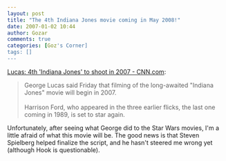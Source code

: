 ```yaml
---
layout: post
title: "The 4th Indiana Jones movie coming in May 2008!"
date: 2007-01-02 10:44
author: Gozar
comments: true
categories: [Goz's Corner]
tags: []
---
```

<a href="http://www.cnn.com/2007/SHOWBIZ/Movies/01/01/georgelucas.indianajones.ap/index.html?eref=rss_topstories">Lucas: 4th 'Indiana Jones' to shoot in 2007 - CNN.com</a>:<blockquote>George Lucas said Friday that filming of the long-awaited "Indiana Jones" movie will begin in 2007.  <br />
<br />
Harrison Ford, who appeared in the three earlier flicks, the last one coming in 1989, is set to star again.<br />
</blockquote>Unfortunately, after seeing what George did to the Star Wars movies, I'm a little afraid of what this movie will be. The good news is that Steven Spielberg helped finalize the script, and he hasn't steered me wrong yet (although Hook is questionable).
